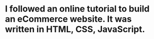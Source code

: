 # I followed an online tutorial to build an eCommerce website. It was written in HTML, CSS, JavaScript.
